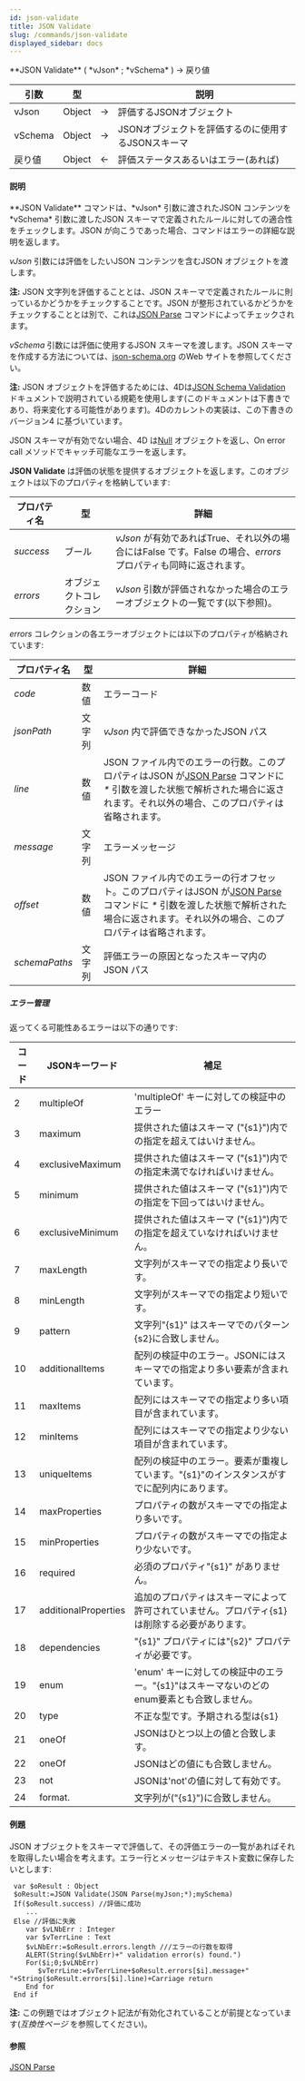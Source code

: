 ```yaml
---
id: json-validate
title: JSON Validate
slug: /commands/json-validate
displayed_sidebar: docs
---
```


<!--REF #_command_.JSON Validate.Syntax-->**JSON Validate** ( *vJson* ; *vSchema* ) -> 戻り値<!-- END REF-->
<!--REF #_command_.JSON Validate.Params-->
| 引数 | 型 |  | 説明 |
| --- | --- | --- | --- |
| vJson | Object | &rarr; | 評価するJSONオブジェクト |
| vSchema | Object | &rarr; | JSONオブジェクトを評価するのに使用するJSONスキーマ |
| 戻り値 | Object | &larr; | 評価ステータスあるいはエラー(あれば) |

<!-- END REF-->

#### 説明 

<!--REF #_command_.JSON Validate.Summary-->**JSON Validate** コマンドは、*vJson* 引数に渡されたJSON コンテンツを*vSchema* 引数に渡したJSON スキーマで定義されたルールに対しての適合性をチェックします。<!-- END REF-->JSON が向こうであった場合、コマンドはエラーの詳細な説明を返します。

*vJson* 引数には評価をしたいJSON コンテンツを含むJSON オブジェクトを渡します。

**注:** JSON 文字列を評価することとは、JSON スキーマで定義されたルールに則っているかどうかをチェックすることです。JSON が整形されているかどうかをチェックすることとは別で、これは[JSON Parse](json-parse.md) コマンドによってチェックされます。

*vSchema* 引数には評価に使用するJSON スキーマを渡します。JSON スキーマを作成する方法については、[json-schema.org](http://json-schema.org/) のWeb サイトを参照してください。

**注:** JSON オブジェクトを評価するためには、4Dは[JSON Schema Validation](https://tools.ietf.org/html/draft-wright-json-schema-validation-00) ドキュメントで説明されている規範を使用します(このドキュメントは下書きであり、将来変化する可能性があります)。4Dのカレントの実装は、この下書きのバージョン4 に基づいています。

JSON スキーマが有効でない場合、4D は[Null](null.md) オブジェクトを返し、On error call メソッドでキャッチ可能なエラーを返します。

**JSON Validate** は評価の状態を提供するオブジェクトを返します。このオブジェクトは以下のプロパティを格納しています:

| **プロパティ名** | **型**        | **詳細**                                                                   |
| ---------- | ------------ | ------------------------------------------------------------------------ |
| *success*  | ブール          | *vJson* が有効であればTrue、それ以外の場合にはFalse です。False の場合、*errors* プロパティも同時に返されます。 |
| *errors*   | オブジェクトコレクション | *vJson* 引数が評価されなかった場合のエラーオブジェクトの一覧です(以下参照)。                              |

*errors* コレクションの各エラーオブジェクトには以下のプロパティが格納されています:

| **プロパティ名**    | **型** | **詳細**                                                                                                                     |
| ------------- | ----- | -------------------------------------------------------------------------------------------------------------------------- |
| *code*        | 数値    | エラーコード                                                                                                                     |
| *jsonPath*    | 文字列   | *vJson* 内で評価できなかったJSON パス                                                                                                  |
| *line*        | 数値    | JSON ファイル内でのエラーの行数。このプロパティはJSON が[JSON Parse](json-parse.md) コマンドに *\** 引数を渡した状態で解析された場合に返されます。それ以外の場合、このプロパティは省略されます。     |
| *message*     | 文字列   | エラーメッセージ                                                                                                                   |
| *offset*      | 数値    | JSON ファイル内でのエラーの行オフセット。このプロパティはJSON が[JSON Parse](json-parse.md) コマンドに *\** 引数を渡した状態で解析された場合に返されます。それ以外の場合、このプロパティは省略されます。 |
| *schemaPaths* | 文字列   | 評価エラーの原因となったスキーマ内のJSON パス                                                                                                  |

##### エラー管理 

返ってくる可能性あるエラーは以下の通りです:

| **コード** | **JSONキーワード**        | **補足**                                                |
| ------- | -------------------- | ----------------------------------------------------- |
| 2       | multipleOf           | 'multipleOf' キーに対しての検証中のエラー                           |
| 3       | maximum              | 提供された値はスキーマ ("{s1}")内での指定を超えてはいけません。                  |
| 4       | exclusiveMaximum     | 提供された値はスキーマ ("{s1}")内での指定未満でなければいけません。                |
| 5       | minimum              | 提供された値はスキーマ ("{s1}")内での指定を下回ってはいけません。                 |
| 6       | exclusiveMinimum     | 提供された値はスキーマ ("{s1}")内での指定を超えていなければいけません。              |
| 7       | maxLength            | 文字列がスキーマでの指定より長いです。                                   |
| 8       | minLength            | 文字列がスキーマでの指定より短いです。                                   |
| 9       | pattern              | 文字列"{s1}" はスキーマでのパターン{s2}に合致しません。                     |
| 10      | additionalItems      | 配列の検証中のエラー。JSONにはスキーマでの指定より多い要素が含まれています。              |
| 11      | maxItems             | 配列にはスキーマでの指定より多い項目が含まれています。                           |
| 12      | minItems             | 配列にはスキーマでの指定より少ない項目が含まれています。                          |
| 13      | uniqueItems          | 配列の検証中のエラー。要素が重複しています。"{s1}"のインスタンスがすでに配列内にあります。      |
| 14      | maxProperties        | プロパティの数がスキーマでの指定より多いです。                               |
| 15      | minProperties        | プロパティの数がスキーマでの指定より少ないです。                              |
| 16      | required             | 必須のプロパティ"{s1}" がありません。                                |
| 17      | additionalProperties | 追加のプロパティはスキーマによって許可されていません。プロパティ{s1} は削除する必要があります。    |
| 18      | dependencies         | "{s1}" プロパティには"{s2}" プロパティが必要です。                      |
| 19      | enum                 | 'enum' キーに対しての検証中のエラー。"{s1}"はスキーマないのどのenum要素とも合致しません。 |
| 20      | type                 | 不正な型です。予期される型は{s1}                                    |
| 21      | oneOf                | JSONはひとつ以上の値と合致します。                                   |
| 22      | oneOf                | JSONはどの値にも合致しません。                                     |
| 23      | not                  | JSONは'not'の値に対して有効です。                                 |
| 24      | format.              | 文字列が("{s1}")に合致しません。                                  |

#### 例題 

JSON オブジェクトをスキーマで評価して、その評価エラーの一覧があればそれを取得したい場合を考えます。エラー行とメッセージはテキスト変数に保存したいとします:

```4d
 var $oResult : Object
 $oResult:=JSON Validate(JSON Parse(myJson;*);mySchema)
 If($oResult.success) //評価に成功
    ...
 Else //評価に失敗
    var $vLNbErr : Integer
    var $vTerrLine : Text
    $vLNbErr:=$oResult.errors.length ///エラーの行数を取得
    ALERT(String($vLNbErr)+" validation error(s) found.")
    For($i;0;$vLNbErr)
       $vTerrLine:=$vTerrLine+$oResult.errors[$i].message+" "+String($oResult.errors[$i].line)+Carriage return
    End for
 End if
```

**注:** この例題ではオブジェクト記法が有効化されていることが前提となっています(*互換性ページ* を参照してください)。 

#### 参照 

  
  
[JSON Parse](json-parse.md)  